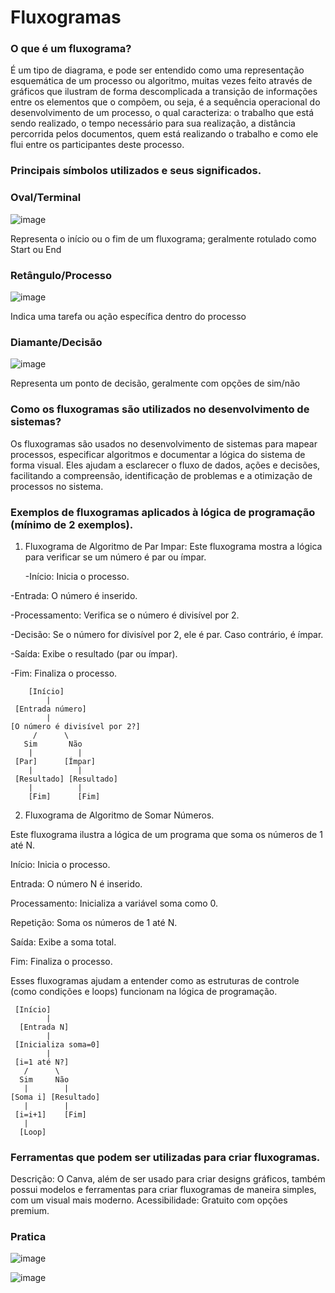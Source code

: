 # Fluxogramas
### O que é um fluxograma? 

 É um tipo de diagrama, e pode ser entendido como uma representação esquemática de um processo ou algoritmo, muitas vezes feito através de gráficos que ilustram de forma descomplicada a transição de informações entre os elementos que o compõem, ou seja, é a sequência operacional do desenvolvimento de um processo, o qual caracteriza: o trabalho que está sendo realizado, o tempo necessário para sua realização, a distância percorrida pelos documentos, quem está realizando o trabalho e como ele flui entre os participantes deste processo.
### Principais símbolos utilizados e seus significados.

### Oval/Terminal

![image](https://github.com/user-attachments/assets/5de8626c-a49d-4e14-aef7-f9944391657d)

Representa o início ou o fim de um fluxograma; geralmente rotulado como Start ou End

### Retângulo/Processo

![image](https://github.com/user-attachments/assets/e56648dc-1bcb-486c-94cb-1d1287f034d5)

Indica uma tarefa ou ação específica dentro do processo

### Diamante/Decisão

![image](https://github.com/user-attachments/assets/7a79ec15-f973-4e4f-8cec-ba11dbe89643)

Representa um ponto de decisão, geralmente com opções de sim/não

 ### Como os fluxogramas são utilizados no desenvolvimento de sistemas?
 
 Os fluxogramas são usados no desenvolvimento de sistemas para mapear processos, especificar algoritmos e documentar a lógica do sistema de forma visual. Eles ajudam a esclarecer o fluxo de dados, ações e decisões, facilitando a compreensão, identificação de problemas e a otimização de processos no sistema.

 ### Exemplos de fluxogramas aplicados à lógica de programação (mínimo de 2 exemplos).

1. Fluxograma de Algoritmo de Par Impar: Este fluxograma mostra a lógica para verificar se um número é par ou ímpar.
   
   -Início: Inicia o processo.
   
-Entrada: O número é inserido.

-Processamento: Verifica se o número é divisível por 2.

-Decisão: Se o número for divisível por 2, ele é par. Caso contrário, é ímpar.

-Saída: Exibe o resultado (par ou ímpar).

-Fim: Finaliza o processo.

```less
    [Início]
        |
 [Entrada número]
        |
[O número é divisível por 2?]
     /      \
   Sim       Não
    |          |
 [Par]      [Ímpar]
    |          |
 [Resultado] [Resultado]
    |          |
    [Fim]      [Fim]
```

2. Fluxograma de Algoritmo de Somar Números.


Este fluxograma ilustra a lógica de um programa que soma os números de 1 até N.

Início: Inicia o processo.

Entrada: O número N é inserido.

Processamento: Inicializa a variável soma como 0.

Repetição: Soma os números de 1 até N.

Saída: Exibe a soma total.

Fim: Finaliza o processo.

Esses fluxogramas ajudam a entender como as estruturas de controle (como condições e loops) funcionam na lógica de programação.

```less
 [Início]
        |
  [Entrada N]
        |
 [Inicializa soma=0]
        |
 [i=1 até N?]
   /      \
  Sim     Não
   |        |
[Soma i] [Resultado]
   |        |
 [i=i+1]    [Fim]
   |
  [Loop]
```
### Ferramentas que podem ser utilizadas para criar fluxogramas.

Descrição: O Canva, além de ser usado para criar designs gráficos, também possui modelos e ferramentas para criar fluxogramas de maneira simples, com um visual mais moderno.
Acessibilidade: Gratuito com opções premium.

### Pratica
![image](https://github.com/user-attachments/assets/152ab418-e2df-427d-9f06-7dee22711e1c)




![image](https://github.com/user-attachments/assets/58bde977-3833-4950-9eab-94f2ec168fd4)

